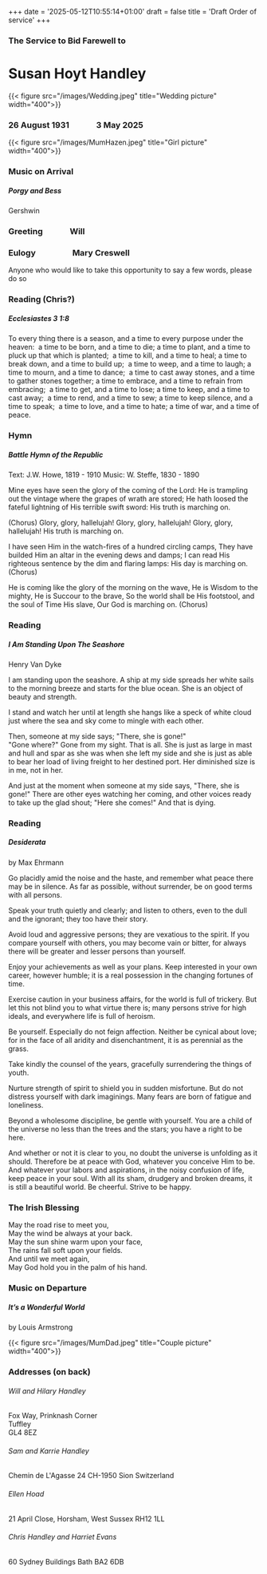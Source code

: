 +++
date = '2025-05-12T10:55:14+01:00'
draft = false
title = 'Draft Order of service'
+++

### The Service to Bid Farewell to

# Susan Hoyt Handley

{{< figure src="/images/Wedding.jpeg" title="Wedding picture" width="400">}}

### 26 August 1931              3 May 2025

{{< figure src="/images/MumHazen.jpeg" title="Girl picture" width="400">}}

### Music on Arrival
##### Porgy and Bess
Gershwin

### Greeting              Will

### Eulogy                   Mary Creswell

Anyone who would like to take this opportunity to say a few words, please do so
### Reading (Chris?)

##### Ecclesiastes 3 1:8

To every thing there is a season, and a time to every purpose under the heaven: 
a time to be born, and a time to die;
a time to plant, and a time to pluck up that which is planted; 
a time to kill, and a time to heal;
a time to break down, and a time to build up; 
a time to weep, and a time to laugh;
a time to mourn, and a time to dance; 
a time to cast away stones, and a time to gather stones together;
a time to embrace, and a time to refrain from embracing; 
a time to get, and a time to lose;
a time to keep, and a time to cast away; 
a time to rend, and a time to sew;
a time to keep silence, and a time to speak; 
a time to love, and a time to hate;
a time of war, and a time of peace. 

### Hymn
##### Battle Hymn of the Republic
Text: J.W. Howe, 1819 - 1910
Music: W. Steffe, 1830 - 1890

Mine eyes have seen the glory of the coming of the Lord:
He is trampling out the vintage where the grapes of wrath are stored;
He hath loosed the fateful lightning of His terrible swift sword:
His truth is marching on.

(Chorus)
Glory, glory, hallelujah!
Glory, glory, hallelujah!
Glory, glory, hallelujah!
His truth is marching on.

I have seen Him in the watch-fires of a hundred circling camps,
They have builded Him an altar in the evening dews and damps;
I can read His righteous sentence by the dim and flaring lamps:
His day is marching on.
(Chorus)

He is coming like the glory of the morning on the wave,
He is Wisdom to the mighty, He is Succour to the brave,
So the world shall be His footstool, and the soul of Time His slave,
Our God is marching on.
(Chorus)

### Reading
##### I Am Standing Upon The Seashore
Henry Van Dyke

I am standing upon the seashore.
A ship at my side spreads her white
sails to the morning breeze and starts for the blue ocean.
She is an object of beauty and strength.

I stand and watch her until at length
she hangs like a speck of white cloud
just where the sea and sky come
to mingle with each other.

Then, someone at my side says;
"There, she is gone!"  
"Gone where?"
Gone from my sight. That is all.
She is just as large in mast and hull
and spar as she was when she left my side
and she is just as able to bear her
load of living freight to her destined port.
Her diminished size is in me, not in her.

And just at the moment when someone
at my side says, "There, she is gone!"
There are other eyes watching her coming,
and other voices ready to take up the glad shout;
"Here she comes!"
And that is dying.

### Reading
##### Desiderata
by Max Ehrmann

Go placidly amid the noise and the haste, and remember what peace there may be in silence. As far as possible, without surrender, be on good terms with all persons.

Speak your truth quietly and clearly; and listen to others, even to the dull and the ignorant; they too have their story.

Avoid loud and aggressive persons; they are vexatious to the spirit. If you compare yourself with others, you may become vain or bitter, for always there will be greater and lesser persons than yourself.

Enjoy your achievements as well as your plans. Keep interested in your own career, however humble; it is a real possession in the changing fortunes of time.

Exercise caution in your business affairs, for the world is full of trickery. But let this not blind you to what virtue there is; many persons strive for high ideals, and everywhere life is full of heroism.

Be yourself. Especially do not feign affection. Neither be cynical about love; for in the face of all aridity and disenchantment, it is as perennial as the grass.

Take kindly the counsel of the years, gracefully surrendering the things of youth.

Nurture strength of spirit to shield you in sudden misfortune. But do not distress yourself with dark imaginings. Many fears are born of fatigue and loneliness.

Beyond a wholesome discipline, be gentle with yourself. You are a child of the universe no less than the trees and the stars; you have a right to be here.

And whether or not it is clear to you, no doubt the universe is unfolding as it should. Therefore be at peace with God, whatever you conceive Him to be. And whatever your labors and aspirations, in the noisy confusion of life, keep peace in your soul. With all its sham, drudgery and broken dreams, it is still a beautiful world. Be cheerful. Strive to be happy.

### The Irish Blessing

May the road rise to meet you,  
May the wind be always at your back.  
May the sun shine warm upon your face,  
The rains fall soft upon your fields.  
And until we meet again,  
May God hold you in the palm of his hand.
### Music on Departure

##### It’s a Wonderful World
by Louis Armstrong

{{< figure src="/images/MumDad.jpeg" title="Couple picture" width="400">}}

### Addresses  (on back)

###### Will and Hilary Handley
Fox Way, Prinknash Corner  
Tuffley  
GL4 8EZ
###### Sam and Karrie Handley
Chemin de L'Agasse 24
CH-1950 Sion
Switzerland
###### Ellen Hoad
21 April Close,
Horsham,
West Sussex
RH12 1LL
###### Chris Handley and Harriet Evans
60 Sydney Buildings
Bath BA2 6DB